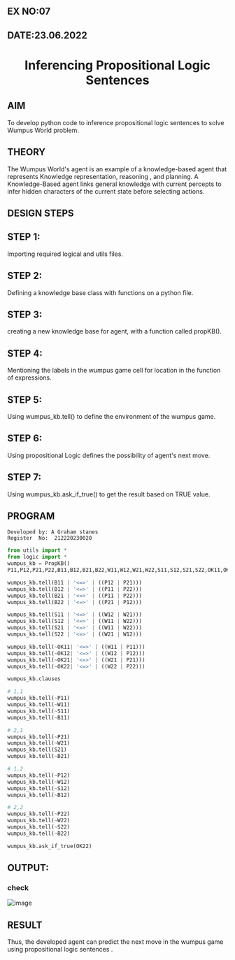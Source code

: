 ## EX NO:07
## DATE:23.06.2022
# <p align="center">Inferencing Propositional Logic Sentences

## AIM

To develop python code to inference propositional logic sentences to solve Wumpus World problem.

## THEORY
The Wumpus World's agent is an example of a knowledge-based agent that represents Knowledge representation, reasoning , and planning. A Knowledge-Based agent links general knowledge with current percepts to infer hidden characters of the current state before selecting actions.

## DESIGN STEPS
## STEP 1:
Importing required logical and utils files.

## STEP 2:
Defining a knowledge base class with functions on a python file.

## STEP 3:
creating a new knowledge base for agent, with a function called propKB().

## STEP 4:
Mentioning the labels in the wumpus game cell for location in the function of expressions.

## STEP 5:
Using wumpus_kb.tell() to define the environment of the wumpus game.

## STEP 6:
Using propositional Logic defines the possibility of agent's next move.

## STEP 7:
Using wumpus_kb.ask_if_true() to get the result based on TRUE value.

## PROGRAM
```
Developed by: A Graham stanes
Register  No:  212220230020
```
```python
from utils import *
from logic import *
wumpus_kb = PropKB()
P11,P12,P21,P22,B11,B12,B21,B22,W11,W12,W21,W22,S11,S12,S21,S22,OK11,OK12,OK21,OK22=expr('P11,P12,P21,P22,B11,B12,B21,B22,W11,W12,W21,W22,S11,S12,S21,S22,OK11,OK12,OK21,OK22')

wumpus_kb.tell(B11 | '<=>' | ((P12 | P21)))
wumpus_kb.tell(B12 | '<=>' | ((P11 | P22)))
wumpus_kb.tell(B21 | '<=>' | ((P11 | P22)))
wumpus_kb.tell(B22 | '<=>' | ((P21 | P12)))

wumpus_kb.tell(S11 | '<=>' | ((W12 | W21)))
wumpus_kb.tell(S12 | '<=>' | ((W11 | W22)))
wumpus_kb.tell(S21 | '<=>' | ((W11 | W22)))
wumpus_kb.tell(S22 | '<=>' | ((W21 | W12)))

wumpus_kb.tell(~OK11| '<=>' | ((W11 | P11)))
wumpus_kb.tell(~OK12| '<=>' | ((W12 | P12)))
wumpus_kb.tell(~OK21| '<=>' | ((W21 | P21)))
wumpus_kb.tell(~OK22| '<=>' | ((W22 | P22)))

wumpus_kb.clauses

# 1,1
wumpus_kb.tell(~P11)
wumpus_kb.tell(~W11)
wumpus_kb.tell(~S11)
wumpus_kb.tell(~B11)

# 2,1
wumpus_kb.tell(~P21)
wumpus_kb.tell(~W21)
wumpus_kb.tell(S21)
wumpus_kb.tell(~B21)

# 1,2
wumpus_kb.tell(~P12)
wumpus_kb.tell(~W12)
wumpus_kb.tell(~S12)
wumpus_kb.tell(~B12)

# 2,2
wumpus_kb.tell(~P22)
wumpus_kb.tell(~W22)
wumpus_kb.tell(~S22)
wumpus_kb.tell(~B22)

wumpus_kb.ask_if_true(OK22)

```

## OUTPUT:
### check
![image](https://user-images.githubusercontent.com/65499285/175802972-4159eb7d-8d72-44d9-9ead-6a9828558ad0.png)

## RESULT
Thus, the developed agent can predict the next move in the wumpus game using propositional logic sentences .
